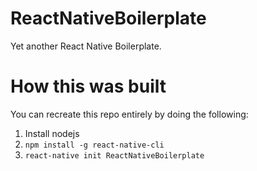 # ReactNativeBoilerplate

Yet another React Native Boilerplate.

# How this was built

You can recreate this repo entirely by doing the following:

1. Install nodejs
1. `npm install -g react-native-cli`
1. `react-native init ReactNativeBoilerplate`